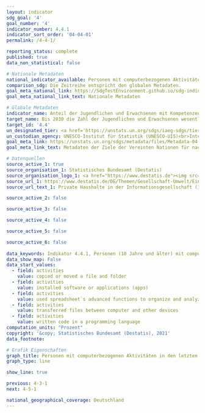 ```yaml
---
layout: indicator    
sdg_goal: '4'    
goal_number: '4'    
indicator_number: 4.4.1    
indicator_sort_order: '04-04-01'    
permalink: /4-4-1/    

reporting_status: complete    
published: true    
data_non_statistical: false    

# Nationale Metadaten    
national_indicator_available: Personen mit computerbezogenen Aktivitäten in den letzten 12 Monaten    
comparison_sdg: Die Zeitreihe entspricht den globalen Metadaten.    
goal_meta_national_link: https://SdgTestEnvironment.github.io/sdg-indicators/public/MetaDe/4.4.1.pdf    
goal_meta_national_link_text: Nationale Metadaten    

# Globale Metadaten    
indicator_name: Anteil der Jugendlichen und Erwachsenen mit Kompetenzen in Informations- und Kommunikationstechnologie (IKT), nach Art der Kompetenz    
target_name: Bis 2030 die Zahl der Jugendlichen und Erwachsenen wesentlich erhöhen, die über die entsprechenden Qualifikationen einschließlich fachlicher und beruflicher Qualifikationen für eine Beschäftigung, eine menschenwürdige Arbeit und Unternehmertum verfügen    
target_id: '4.4'    
un_designated_tier: <a href='https://unstats.un.org/sdgs/iaeg-sdgs/tier-classification/' title='Klicken Sie hier um weitere Informationen zur UN-Tier-Klassifikation zu erhalten.'  target='_blank'>Tier II</a>    
un_custodian_agency: UNESCO-Institut für Statistik (UNESCO-UIS)<br>Internationale Fernmeldeunion (ITU)    
goal_meta_link: https://unstats.un.org/sdgs/metadata/files/Metadata-04-04-01.pdf    
goal_meta_link_text: Metadaten der Ziele der Vereinten Nationen für nachhaltige Entwicklung    

# Datenquellen
source_active_1: true
source_organisation_1: Statistisches Bundesamt (Destatis)
source_organisation_logo_1: <a href="https://www.destatis.de"><img src="https://g205sdgs.github.io/sdg-indicators/public/OrgImgDe/destatis.png" alt="Logo destatis" style="height:60px; width:148px"/></a>
source_url_1: https://www.destatis.de/DE/Themen/Gesellschaft-Umwelt/Einkommen-Konsum-Lebensbedingungen/IT-Nutzung/_inhalt.html#sprg233630
source_url_text_1: Private Haushalte in der Informationsgesellschaft (IKT) – Fachserie 15, Reihe 4

source_active_2: false

source_active_3: false

source_active_4: false

source_active_5: false

source_active_6: false
    
data_keywords: Indikator 4.4.1, Personen (10 Jahre und älter) mit computerbezogenen Aktivitäten in den letzten 12 Monaten, Organisation der Vereinten Nationen für Bildung Wissenschaft und Kultur - Statistische Behörde (UNESCO-UIS), Internationale Fernmeldeunion (ITU)    
data_show_map: False    
data_start_values: 
  - field: activities
    value: copied or moved a file and folder
  - field: activities
    value: installed software or applications (apps)
  - field: activities
    value: used spreadsheet`s advanced functions to organize and analyze data, such as sorting, filtering, using formulas, creating charts
  - field: activities
    value: transferred files between computer and other devices
  - field: activities
    value: written code in a programming language    
computation_units: "Prozent"    
copyright: '&copy; Statistisches Bundesamt (Destatis), 2021'    
data_footnote:     

# Grafik Eigenschaften    
graph_title: Personen mit computerbezogenen Aktivitäten in den letzten 12 Monaten    
graph_type: line    

show_line: true    

previous: 4-3-1    
next: 4-5-1    

national_geographical_coverage: Deutschland    
---
```


<span></span>